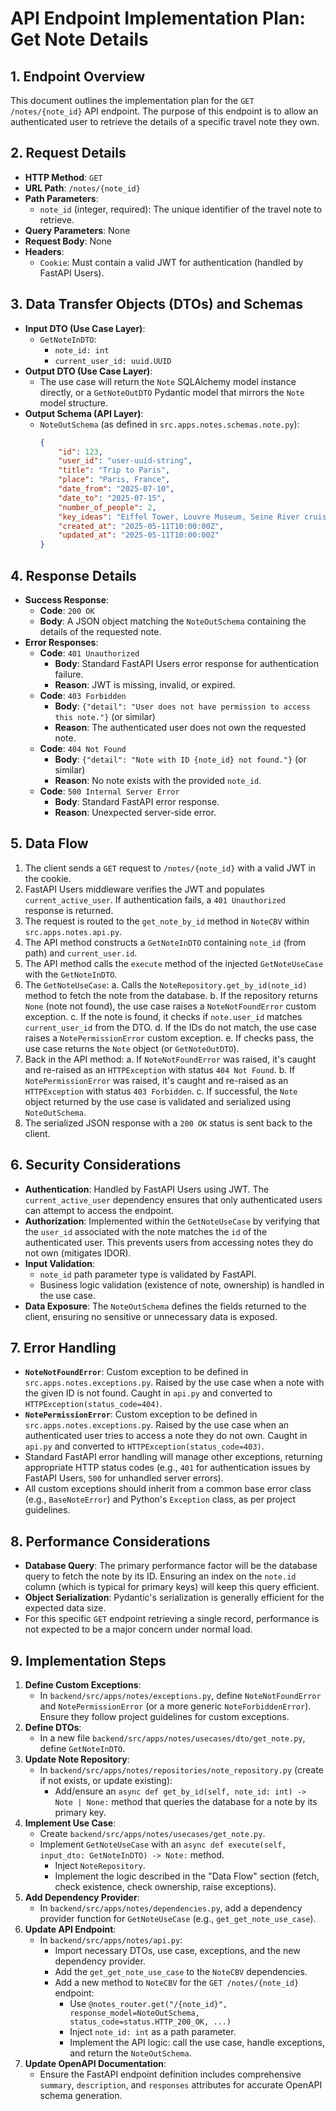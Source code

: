 # API Endpoint Implementation Plan: Get Note Details

## 1. Endpoint Overview
This document outlines the implementation plan for the `GET /notes/{note_id}` API endpoint. The purpose of this endpoint is to allow an authenticated user to retrieve the details of a specific travel note they own.

## 2. Request Details
-   **HTTP Method**: `GET`
-   **URL Path**: `/notes/{note_id}`
-   **Path Parameters**:
    -   `note_id` (integer, required): The unique identifier of the travel note to retrieve.
-   **Query Parameters**: None
-   **Request Body**: None
-   **Headers**:
    -   `Cookie`: Must contain a valid JWT for authentication (handled by FastAPI Users).

## 3. Data Transfer Objects (DTOs) and Schemas
-   **Input DTO (Use Case Layer)**:
    -   `GetNoteInDTO`:
        -   `note_id: int`
        -   `current_user_id: uuid.UUID`
-   **Output DTO (Use Case Layer)**:
    -   The use case will return the `Note` SQLAlchemy model instance directly, or a `GetNoteOutDTO` Pydantic model that mirrors the `Note` model structure.
-   **Output Schema (API Layer)**:
    -   `NoteOutSchema` (as defined in `src.apps.notes.schemas.note.py`):
        ```json
        {
            "id": 123,
            "user_id": "user-uuid-string",
            "title": "Trip to Paris",
            "place": "Paris, France",
            "date_from": "2025-07-10",
            "date_to": "2025-07-15",
            "number_of_people": 2,
            "key_ideas": "Eiffel Tower, Louvre Museum, Seine River cruise",
            "created_at": "2025-05-11T10:00:00Z",
            "updated_at": "2025-05-11T10:00:00Z"
        }
        ```

## 4. Response Details
-   **Success Response**:
    -   **Code**: `200 OK`
    -   **Body**: A JSON object matching the `NoteOutSchema` containing the details of the requested note.
-   **Error Responses**:
    -   **Code**: `401 Unauthorized`
        -   **Body**: Standard FastAPI Users error response for authentication failure.
        -   **Reason**: JWT is missing, invalid, or expired.
    -   **Code**: `403 Forbidden`
        -   **Body**: `{"detail": "User does not have permission to access this note."}` (or similar)
        -   **Reason**: The authenticated user does not own the requested note.
    -   **Code**: `404 Not Found`
        -   **Body**: `{"detail": "Note with ID {note_id} not found."}` (or similar)
        -   **Reason**: No note exists with the provided `note_id`.
    -   **Code**: `500 Internal Server Error`
        -   **Body**: Standard FastAPI error response.
        -   **Reason**: Unexpected server-side error.

## 5. Data Flow
1.  The client sends a `GET` request to `/notes/{note_id}` with a valid JWT in the cookie.
2.  FastAPI Users middleware verifies the JWT and populates `current_active_user`. If authentication fails, a `401 Unauthorized` response is returned.
3.  The request is routed to the `get_note_by_id` method in `NoteCBV` within `src.apps.notes.api.py`.
4.  The API method constructs a `GetNoteInDTO` containing `note_id` (from path) and `current_user.id`.
5.  The API method calls the `execute` method of the injected `GetNoteUseCase` with the `GetNoteInDTO`.
6.  The `GetNoteUseCase`:
    a.  Calls the `NoteRepository.get_by_id(note_id)` method to fetch the note from the database.
    b.  If the repository returns `None` (note not found), the use case raises a `NoteNotFoundError` custom exception.
    c.  If the note is found, it checks if `note.user_id` matches `current_user_id` from the DTO.
    d.  If the IDs do not match, the use case raises a `NotePermissionError` custom exception.
    e.  If checks pass, the use case returns the `Note` object (or `GetNoteOutDTO`).
7.  Back in the API method:
    a.  If `NoteNotFoundError` was raised, it's caught and re-raised as an `HTTPException` with status `404 Not Found`.
    b.  If `NotePermissionError` was raised, it's caught and re-raised as an `HTTPException` with status `403 Forbidden`.
    c.  If successful, the `Note` object returned by the use case is validated and serialized using `NoteOutSchema`.
8.  The serialized JSON response with a `200 OK` status is sent back to the client.

## 6. Security Considerations
-   **Authentication**: Handled by FastAPI Users using JWT. The `current_active_user` dependency ensures that only authenticated users can attempt to access the endpoint.
-   **Authorization**: Implemented within the `GetNoteUseCase` by verifying that the `user_id` associated with the note matches the `id` of the authenticated user. This prevents users from accessing notes they do not own (mitigates IDOR).
-   **Input Validation**:
    -   `note_id` path parameter type is validated by FastAPI.
    -   Business logic validation (existence of note, ownership) is handled in the use case.
-   **Data Exposure**: The `NoteOutSchema` defines the fields returned to the client, ensuring no sensitive or unnecessary data is exposed.

## 7. Error Handling
-   **`NoteNotFoundError`**: Custom exception to be defined in `src.apps.notes.exceptions.py`. Raised by the use case when a note with the given ID is not found. Caught in `api.py` and converted to `HTTPException(status_code=404)`.
-   **`NotePermissionError`**: Custom exception to be defined in `src.apps.notes.exceptions.py`. Raised by the use case when an authenticated user tries to access a note they do not own. Caught in `api.py` and converted to `HTTPException(status_code=403)`.
-   Standard FastAPI error handling will manage other exceptions, returning appropriate HTTP status codes (e.g., `401` for authentication issues by FastAPI Users, `500` for unhandled server errors).
-   All custom exceptions should inherit from a common base error class (e.g., `BaseNoteError`) and Python's `Exception` class, as per project guidelines.

## 8. Performance Considerations
-   **Database Query**: The primary performance factor will be the database query to fetch the note by its ID. Ensuring an index on the `note.id` column (which is typical for primary keys) will keep this query efficient.
-   **Object Serialization**: Pydantic's serialization is generally efficient for the expected data size.
-   For this specific `GET` endpoint retrieving a single record, performance is not expected to be a major concern under normal load.

## 9. Implementation Steps
1.  **Define Custom Exceptions**:
    *   In `backend/src/apps/notes/exceptions.py`, define `NoteNotFoundError` and `NotePermissionError` (or a more generic `NoteForbiddenError`). Ensure they follow project guidelines for custom exceptions.
2.  **Define DTOs**:
    *   In a new file `backend/src/apps/notes/usecases/dto/get_note.py`, define `GetNoteInDTO`.
3.  **Update Note Repository**:
    *   In `backend/src/apps/notes/repositories/note_repository.py` (create if not exists, or update existing):
        *   Add/ensure an `async def get_by_id(self, note_id: int) -> Note | None:` method that queries the database for a note by its primary key.
4.  **Implement Use Case**:
    *   Create `backend/src/apps/notes/usecases/get_note.py`.
    *   Implement `GetNoteUseCase` with an `async def execute(self, input_dto: GetNoteInDTO) -> Note:` method.
        *   Inject `NoteRepository`.
        *   Implement the logic described in the "Data Flow" section (fetch, check existence, check ownership, raise exceptions).
5.  **Add Dependency Provider**:
    *   In `backend/src/apps/notes/dependencies.py`, add a dependency provider function for `GetNoteUseCase` (e.g., `get_get_note_use_case`).
6.  **Update API Endpoint**:
    *   In `backend/src/apps/notes/api.py`:
        *   Import necessary DTOs, use case, exceptions, and the new dependency provider.
        *   Add the `get_get_note_use_case` to the `NoteCBV` dependencies.
        *   Add a new method to `NoteCBV` for the `GET /notes/{note_id}` endpoint:
            *   Use `@notes_router.get("/{note_id}", response_model=NoteOutSchema, status_code=status.HTTP_200_OK, ...)`
            *   Inject `note_id: int` as a path parameter.
            *   Implement the API logic: call the use case, handle exceptions, and return the `NoteOutSchema`.
7.  **Update OpenAPI Documentation**:
    *   Ensure the FastAPI endpoint definition includes comprehensive `summary`, `description`, and `responses` attributes for accurate OpenAPI schema generation.
